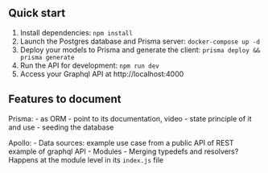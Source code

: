 ## Quick start

1. Install dependencies: `npm install`
2. Launch the Postgres database and Prisma server: `docker-compose up -d`
3. Deploy your models to Prisma and generate the client: `prisma deploy && prisma generate`
4. Run the API for development: `npm run dev`
5. Access your Graphql API at http://localhost:4000

## Features to document

Prisma:
	- as ORM
	- point to its documentation, video
	- state principle of it and use
	- seeding the database

Apollo:
	- Data sources:
example use case from a public API of REST
example of graphql API
	- Modules
	- Merging typedefs and resolvers? Happens at the module level in its `index.js` file
